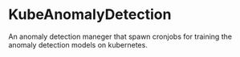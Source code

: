 # KubeAnomalyDetection
An anomaly detection maneger that spawn cronjobs for training the anomaly detection models on kubernetes.
